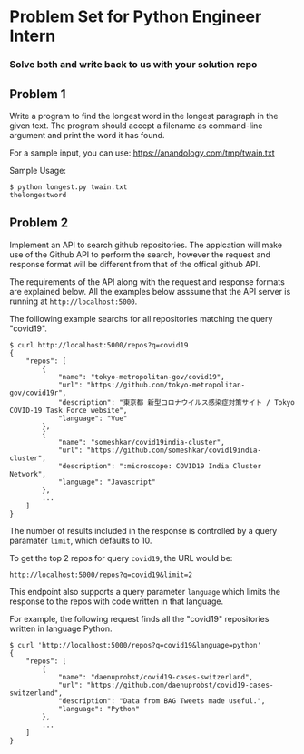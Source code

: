 # Problem Set for Python Engineer Intern
### Solve both and write back to us with your solution repo


## Problem 1

Write a program to find the longest word in the longest paragraph in the given text. The program should accept a filename as command-line argument and print the word it has found.

For a sample input, you can use:
https://anandology.com/tmp/twain.txt

Sample Usage:

```
$ python longest.py twain.txt
thelongestword
```

## Problem 2

Implement an API to search github repositories. The applcation will make use of the Github API to perform the search, however the request and response format will be different from that of the offical github API.

The requirements of the API along with the request and response formats are explained below. All the examples below asssume that the API server is running at `http://localhost:5000`.

The folllowing example searchs for all repositories matching the query "covid19".

```
$ curl http://localhost:5000/repos?q=covid19
{
    "repos": [
        {
            "name": "tokyo-metropolitan-gov/covid19",
            "url": "https://github.com/tokyo-metropolitan-gov/covid19r",
            "description": "東京都 新型コロナウイルス感染症対策サイト / Tokyo COVID-19 Task Force website",
            "language": "Vue"
        },
        {
            "name": "someshkar/covid19india-cluster",
            "url": "https://github.com/someshkar/covid19india-cluster",
            "description": ":microscope: COVID19 India Cluster Network",
            "language": "Javascript"
        },
        ...
    ]
}
```

The number of results included in the response is controlled by a query paramater `limit`, which defaults to 10.

To get the top 2 repos for query `covid19`, the URL would be: 

    http://localhost:5000/repos?q=covid19&limit=2

This endpoint also supports a query parameter `language` which limits the response to the repos with code written in that language.

For example, the following request finds all the "covid19" repositories written in language Python.

```
$ curl 'http://localhost:5000/repos?q=covid19&language=python'
{
    "repos": [
        {
            "name": "daenuprobst/covid19-cases-switzerland",
            "url": "https://github.com/daenuprobst/covid19-cases-switzerland",
            "description": "Data from BAG Tweets made useful.",
            "language": "Python"
        },
        ...
    ]
}
```

